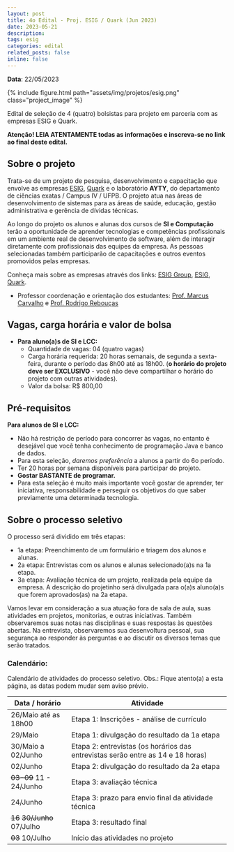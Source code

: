 ```yaml
---
layout: post
title: 4o Edital - Proj. ESIG / Quark (Jun 2023)
date: 2023-05-21
description: 
tags: esig
categories: edital
related_posts: false
inline: false
---
```


**Data**: 22/05/2023


{% include figure.html path="assets/img/projetos/esig.png" class="project_image" %}

Edital de seleção de 4 (quatro) bolsistas para projeto em parceria com as
empresas ESIG e Quark.

**Atenção! LEIA ATENTAMENTE todas as informações e inscreva-se no link
ao final deste edital.**

## Sobre o projeto

Trata-se de um projeto de pesquisa, desenvolvimento e capacitação que
envolve as empresas [ESIG](https://www.esig.com.br/),
[Quark](http://quark.tec.br/) e o laboratório **AYTY**, do departamento
de ciências exatas / Campus IV / UFPB. O projeto atua nas áreas de
desenvolvimento de sistemas para as áreas de saúde, educação, gestão
administrativa e gerência de dívidas técnicas.

Ao longo do projeto os alunos e alunas dos cursos de **SI e Computação**
terão a oportunidade de aprender tecnologias e competências
profissionais em um ambiente real de desenvolvimento de software, além
de interagir diretamente com profissionais das equipes da empresa. As
pessoas selecionadas também participarão de capacitações e outros
eventos promovidos pelas empresas.

Conheça mais sobre as empresas através dos links: [ESIG
Group](https://esig.group/#sobre), [ESIG](https://www.esig.com.br/),
[Quark](https://quark.tec.br/).

* Professor coordenação e orientação dos estudantes: [Prof. Marcus Carvalho](/equipe/marcuswac/) e [Prof. Rodrigo
Rebouças](/equipe/rodrigor/)

## Vagas, carga horária e valor de bolsa

-   **Para aluno(a)s de SI e LCC:**
    -   Quantidade de vagas: 04 (quatro vagas)
    -   Carga horária requerida: 20 horas semanais, de segunda a
        sexta-feira, durante o período das 8h00 até as 18h00. (**o horário do projeto deve ser EXCLUSIVO** - você não deve compartilhar o horário do projeto com outras atividades).
    -   Valor da bolsa: R\$ 800,00

## Pré-requisitos

**Para alunos de SI e LCC:**

-   Não há restrição de período para concorrer às vagas, no entanto é
    desejável que você tenha conhecimento de programação Java e banco de
    dados.
-   Para esta seleção, *daremos preferência* a alunos a
    partir do 6o período.
-   Ter 20 horas por semana disponíveis para participar do projeto.
-   **Gostar BASTANTE de programar.**
-   Para esta seleção é muito mais importante você gostar de aprender,
    ter iniciativa, responsabilidade e perseguir os objetivos do que
    saber previamente uma determinada tecnologia.

## Sobre o processo seletivo

O processo será dividido em três etapas:

- 1a etapa: Preenchimento de um formulário e triagem dos alunos e
    alunas.
- 2a etapa: Entrevistas com os alunos e alunas selecionado(a)s na 1a
    etapa.
- 3a etapa: Avaliação técnica de um projeto, realizada pela equipe da empresa. A descrição do projetinho será divulgada para o(a)s aluno(a)s que forem aprovados(as) na 2a etapa.

Vamos levar em consideração a sua atuação fora de sala de aula, suas
atividades em projetos, monitorias, e outras iniciativas. Também
observaremos suas notas nas disciplinas e suas respostas às questões
abertas. Na entrevista, observaremos sua desenvoltura pessoal, sua
segurança ao responder às perguntas e ao discutir os diversos temas que
serão tratados.

### Calendário:

Calendário de atividades do processo seletivo. Obs.: Fique atento(a) a esta página, as datas podem mudar sem aviso prévio.

| Data / horário | Atividade |
|---|---|
| 26/Maio até as 18h00 | Etapa 1: Inscrições - análise de currículo  |
| 29/Maio | Etapa 1: divulgação do resultado da 1a etapa |
| 30/Maio a 02/Junho | Etapa 2: entrevistas (os horários das entrevistas serão entre as 14 e 18 horas) |
| 02/Junho | Etapa 2: divulgação do resultado da 2a etapa |
| ~~03-09~~ 11 - 24/Junho | Etapa 3: avaliação técnica |
| 24/Junho  | Etapa 3: prazo para envio final da atividade técnica  |
| ~~16~~ ~~30/Junho~~ 07/Julho | Etapa 3: resultado final |
| ~~03~~ 10/Julho | Início das atividades no projeto |
